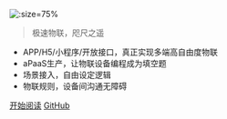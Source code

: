 ![](https://www.cooleiot.tech/static/img/banner.png ':size=75%')

> 极速物联，咫尺之遥

- APP/H5/小程序/开放接口，真正实现多端高自由度物联
- aPaaS生产，让物联设备编程成为填空题
- 场景接入，自由设定逻辑
- 物联规则，设备间沟通无障碍

[开始阅读](#首页)
[GitHub](https://github.com/jokerwho/)